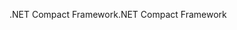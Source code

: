 <span data-ttu-id="10377-101">.NET Compact Framework</span><span class="sxs-lookup"><span data-stu-id="10377-101">.NET Compact Framework</span></span>